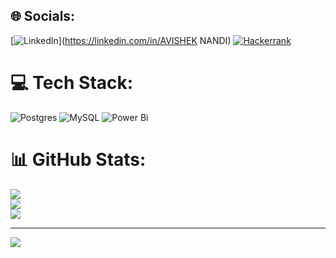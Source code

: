 
## 🌐 Socials:
[![LinkedIn](https://img.shields.io/badge/LinkedIn-%230077B5.svg?logo=linkedin&logoColor=white)](https://linkedin.com/in/AVISHEK NANDI) [![Hackerrank](https://img.shields.io/badge/hackerrank-%230077B5.svg?logo=hackerrank&logoColor=green&color=black
)](https://www.hackerrank.com/profile/nandiavi09) 

# 💻 Tech Stack:
![Postgres](https://img.shields.io/badge/postgres-%23316192.svg?style=plastic&logo=postgresql&logoColor=white) ![MySQL](https://img.shields.io/badge/mysql-%2300000f.svg?style=plastic&logo=mysql&logoColor=white) ![Power Bi](https://img.shields.io/badge/power_bi-F2C811?style=plastic&logo=powerbi&logoColor=black)
# 📊 GitHub Stats:
![](https://github-readme-stats.vercel.app/api?username=Avishek991996&theme=dark&hide_border=false&include_all_commits=false&count_private=false)<br/>
![](https://github-readme-streak-stats.herokuapp.com/?user=Avishek991996&theme=dark&hide_border=false)<br/>
![](https://github-readme-stats.vercel.app/api/top-langs/?username=Avishek991996&theme=dark&hide_border=false&include_all_commits=false&count_private=false&layout=compact)

---
[![](https://visitcount.itsvg.in/api?id=Avishek991996&icon=0&color=0)](https://visitcount.itsvg.in)

<!-- Proudly created with GPRM ( https://gprm.itsvg.in ) -->
